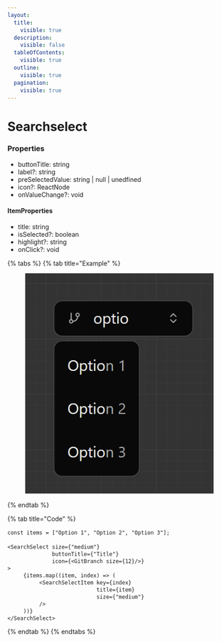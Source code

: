 ```yaml
---
layout:
  title:
    visible: true
  description:
    visible: false
  tableOfContents:
    visible: true
  outline:
    visible: true
  pagination:
    visible: true
---
```


# Searchselect

### Properties

* buttonTitle: string
* label?: string
* preSelectedValue: string | null | unedfined
* icon?: ReactNode
* onValueChange?: void

#### ItemProperties

* title: string
* isSelected?: boolean
* highlight?: string
* onClick?: void



{% tabs %}
{% tab title="Example" %}
<figure><img src="../.gitbook/assets/image (2).png" alt=""><figcaption></figcaption></figure>
{% endtab %}

{% tab title="Code" %}
```tsx
const items = ["Option 1", "Option 2", "Option 3"];

<SearchSelect size={"medium"}
              buttonTitle={"Title"}
              icon={<GitBranch size={12}/>}
>
     {items.map((item, index) => (
          <SearchSelectItem key={index}
                            title={item}
                            size={"medium"}
          />
     ))}
</SearchSelect>
```
{% endtab %}
{% endtabs %}

